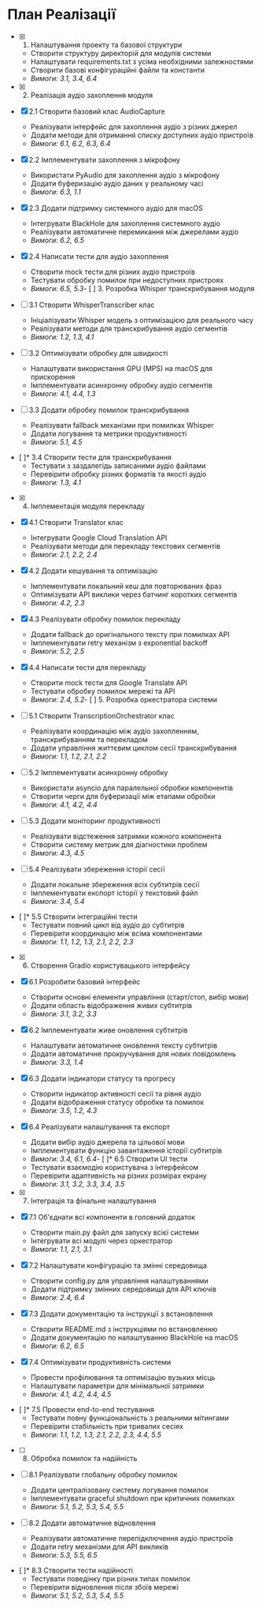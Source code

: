 # План Реалізації

- [x] 1. Налаштування проекту та базової структури
  - Створити структуру директорій для модулів системи
  - Налаштувати requirements.txt з усіма необхідними залежностями
  - Створити базові конфігураційні файли та константи
  - _Вимоги: 3.1, 3.4, 6.4_

- [x] 2. Реалізація аудіо захоплення модуля
- [x] 2.1 Створити базовий клас AudioCapture
  - Реалізувати інтерфейс для захоплення аудіо з різних джерел
  - Додати методи для отримання списку доступних аудіо пристроїв
  - _Вимоги: 6.1, 6.2, 6.3, 6.4_

- [x] 2.2 Імплементувати захоплення з мікрофону
  - Використати PyAudio для захоплення аудіо з мікрофону
  - Додати буферизацію аудіо даних у реальному часі
  - _Вимоги: 6.3, 1.1_

- [x] 2.3 Додати підтримку системного аудіо для macOS
  - Інтегрувати BlackHole для захоплення системного аудіо
  - Реалізувати автоматичне перемикання між джерелами аудіо
  - _Вимоги: 6.2, 6.5_

- [x] 2.4 Написати тести для аудіо захоплення
  - Створити mock тести для різних аудіо пристроїв
  - Тестувати обробку помилок при недоступних пристроях
  - _Вимоги: 6.5, 5.3_- [
 ] 3. Розробка Whisper транскрибування модуля
- [ ] 3.1 Створити WhisperTranscriber клас
  - Ініціалізувати Whisper модель з оптимізацією для реального часу
  - Реалізувати методи для транскрибування аудіо сегментів
  - _Вимоги: 1.2, 1.3, 4.1_

- [ ] 3.2 Оптимізувати обробку для швидкості
  - Налаштувати використання GPU (MPS) на macOS для прискорення
  - Імплементувати асинхронну обробку аудіо сегментів
  - _Вимоги: 4.1, 4.4, 1.3_

- [ ] 3.3 Додати обробку помилок транскрибування
  - Реалізувати fallback механізми при помилках Whisper
  - Додати логування та метрики продуктивності
  - _Вимоги: 5.1, 4.5_

- [ ]* 3.4 Створити тести для транскрибування
  - Тестувати з заздалегідь записаними аудіо файлами
  - Перевірити обробку різних форматів та якості аудіо
  - _Вимоги: 1.3, 4.1_

- [x] 4. Імплементація модуля перекладу
- [x] 4.1 Створити Translator клас
  - Інтегрувати Google Cloud Translation API
  - Реалізувати методи для перекладу текстових сегментів
  - _Вимоги: 2.1, 2.2, 2.4_

- [x] 4.2 Додати кешування та оптимізацію
  - Імплементувати локальний кеш для повторюваних фраз
  - Оптимізувати API виклики через батчинг коротких сегментів
  - _Вимоги: 4.2, 2.3_

- [x] 4.3 Реалізувати обробку помилок перекладу
  - Додати fallback до оригінального тексту при помилках API
  - Імплементувати retry механізм з exponential backoff
  - _Вимоги: 5.2, 2.5_

- [x] 4.4 Написати тести для перекладу
  - Створити mock тести для Google Translate API
  - Тестувати обробку помилок мережі та API
  - _Вимоги: 2.4, 5.2_- 
[ ] 5. Розробка оркестратора системи
- [ ] 5.1 Створити TranscriptionOrchestrator клас
  - Реалізувати координацію між аудіо захопленням, транскрибуванням та перекладом
  - Додати управління життєвим циклом сесії транскрибування
  - _Вимоги: 1.1, 1.2, 2.1, 2.2_

- [ ] 5.2 Імплементувати асинхронну обробку
  - Використати asyncio для паралельної обробки компонентів
  - Створити черги для буферизації між етапами обробки
  - _Вимоги: 4.1, 4.2, 4.4_

- [ ] 5.3 Додати моніторинг продуктивності
  - Реалізувати відстеження затримки кожного компонента
  - Створити систему метрик для діагностики проблем
  - _Вимоги: 4.3, 4.5_

- [ ] 5.4 Реалізувати збереження історії сесії
  - Додати локальне збереження всіх субтитрів сесії
  - Імплементувати експорт історії у текстовий файл
  - _Вимоги: 3.4, 5.4_

- [ ]* 5.5 Створити інтеграційні тести
  - Тестувати повний цикл від аудіо до субтитрів
  - Перевірити координацію між всіма компонентами
  - _Вимоги: 1.1, 1.2, 1.3, 2.1, 2.2, 2.3_

- [x] 6. Створення Gradio користувацького інтерфейсу
- [x] 6.1 Розробити базовий інтерфейс
  - Створити основні елементи управління (старт/стоп, вибір мови)
  - Додати область відображення живих субтитрів
  - _Вимоги: 3.1, 3.2, 3.3_

- [x] 6.2 Імплементувати живе оновлення субтитрів
  - Налаштувати автоматичне оновлення тексту субтитрів
  - Додати автоматичне прокручування для нових повідомлень
  - _Вимоги: 3.3, 1.4_

- [x] 6.3 Додати індикатори статусу та прогресу
  - Створити індикатор активності сесії та рівня аудіо
  - Додати відображення статусу обробки та помилок
  - _Вимоги: 3.5, 1.2, 4.3_

- [x] 6.4 Реалізувати налаштування та експорт
  - Додати вибір аудіо джерела та цільової мови
  - Імплементувати функцію завантаження історії субтитрів
  - _Вимоги: 3.4, 6.1, 6.4_-
 [ ]* 6.5 Створити UI тести
  - Тестувати взаємодію користувача з інтерфейсом
  - Перевірити адаптивність на різних розмірах екрану
  - _Вимоги: 3.1, 3.2, 3.3, 3.4, 3.5_

- [x] 7. Інтеграція та фінальне налаштування
- [x] 7.1 Об'єднати всі компоненти в головний додаток
  - Створити main.py файл для запуску всієї системи
  - Інтегрувати всі модулі через оркестратор
  - _Вимоги: 1.1, 2.1, 3.1_

- [x] 7.2 Налаштувати конфігурацію та змінні середовища
  - Створити config.py для управління налаштуваннями
  - Додати підтримку змінних середовища для API ключів
  - _Вимоги: 2.4, 6.4_

- [x] 7.3 Додати документацію та інструкції з встановлення
  - Створити README.md з інструкціями по встановленню
  - Додати документацію по налаштуванню BlackHole на macOS
  - _Вимоги: 6.2, 6.5_

- [x] 7.4 Оптимізувати продуктивність системи
  - Провести профілювання та оптимізацію вузьких місць
  - Налаштувати параметри для мінімальної затримки
  - _Вимоги: 4.1, 4.2, 4.4, 4.5_

- [ ]* 7.5 Провести end-to-end тестування
  - Тестувати повну функціональність з реальними мітингами
  - Перевірити стабільність при тривалих сесіях
  - _Вимоги: 1.1, 1.2, 1.3, 2.1, 2.2, 2.3, 4.4, 5.5_

- [ ] 8. Обробка помилок та надійність
- [ ] 8.1 Реалізувати глобальну обробку помилок
  - Додати централізовану систему логування помилок
  - Імплементувати graceful shutdown при критичних помилках
  - _Вимоги: 5.1, 5.2, 5.3, 5.4, 5.5_

- [ ] 8.2 Додати автоматичне відновлення
  - Реалізувати автоматичне перепідключення аудіо пристроїв
  - Додати retry механізми для API викликів
  - _Вимоги: 5.3, 5.5, 6.5_

- [ ]* 8.3 Створити тести надійності
  - Тестувати поведінку при різних типах помилок
  - Перевірити відновлення після збоїв мережі
  - _Вимоги: 5.1, 5.2, 5.3, 5.4, 5.5_
